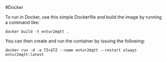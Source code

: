 #Docker

To run in Docker, use this simple Dockerfile and build the image by running a command like:

```
docker build -t entur2mqtt .
```

You can then create and run the container by issuing the following:

```
docker run -d -e TZ=$TZ --name entur2mqtt --restart always entur2mqtt:latest
```

